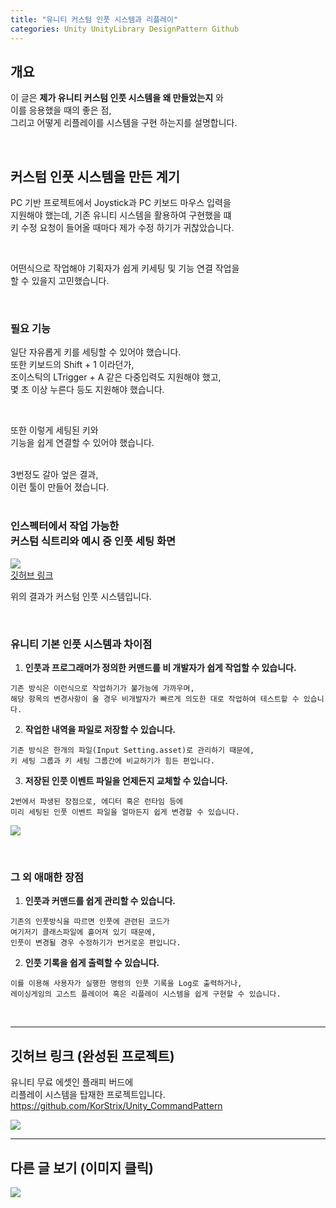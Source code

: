 ```yaml
---
title: "유니티 커스텀 인풋 시스템과 리플레이"
categories: Unity UnityLibrary DesignPattern Github
---
```


## 개요
이 글은 **제가 유니티 커스텀 인풋 시스템을 왜 만들었는지** 와 <br>
이를 응용했을 때의 좋은 점, <br>
그리고 어떻게 리플레이를 시스템을 구현 하는지를 설명합니다. <br>

<br>

## 커스텀 인풋 시스템을 만든 계기
PC 기반 프로젝트에서 Joystick과 PC 키보드 마우스 입력을 <br>
지원해야 했는데, 기존 유니티 시스템을 활용하여 구현했을 떄 <br>
키 수정 요청이 들어올 때마다 제가 수정 하기가 귀찮았습니다. <br>

<br>

어떤식으로 작업해야 기획자가 쉽게 키세팅 및 기능 연결 작업을 <br>
할 수 있을지 고민했습니다. <br>

<br>

### 필요 기능
일단 자유롭게 키를 세팅할 수 있어야 했습니다. <br>
또한 키보드의 Shift + 1 이라던가, <br>
조이스틱의 LTrigger + A 같은 다중입력도 지원해야 했고, <br>
몇 초 이상 누른다 등도 지원해야 했습니다. <br>

<br>

또한 이렇게 세팅된 키와  <br>
기능을 쉽게 연결할 수 있어야 했습니다. <br>

<br>
3번정도 갈아 엎은 결과, <br>
이런 툴이 만들어 졌습니다. <br>

<br>

### 인스펙터에서 작업 가능한 <br> 커스텀 식트리와 예시 중 인풋 세팅 화면

![](https://github.com/KorStrix/Unity_RelatedElementList/raw/master/ImageForGithub/InputEventSetting.gif?raw=true)
<br>
[깃허브 링크](https://github.com/KorStrix/Unity_RelatedElementList)

위의 결과가 커스텀 인풋 시스템입니다. <br>

<br>

### 유니티 기본 인풋 시스템과 차이점

1. **인풋과 프로그래머가 정의한 커맨드를 비 개발자가 쉽게 작업할 수 있습니다.** <br>

```
기존 방식은 이런식으로 작업하기가 불가능에 가까우며,
해당 항목의 변경사항이 올 경우 비개발자가 빠르게 의도한 대로 작업하여 테스트할 수 있습니다.
```

2. **작업한 내역을 파일로 저장할 수 있습니다.** <br>

```
기존 방식은 한개의 파일(Input Setting.asset)로 관리하기 때문에,
키 세팅 그룹과 키 세팅 그룹간에 비교하기가 힘든 편입니다.
```

3. **저장된 인풋 이벤트 파일을 언제든지 교체할 수 있습니다.** <br>

```
2번에서 파생된 장점으로, 에디터 혹은 런타임 등에
미리 세팅된 인풋 이벤트 파일을 얼마든지 쉽게 변경할 수 있습니다.
```

![](https://github.com/KorStrix/korstrix.github.io/blob/master/_images/Unity%20Input%20System.png?raw=true)

<br>

### 그 외 애매한 장점
1. **인풋과 커맨드를 쉽게 관리할 수 있습니다.** <br>

```
기존의 인풋방식을 따르면 인풋에 관련된 코드가
여기저기 클래스파일에 흩어져 있기 때문에,
인풋이 변경될 경우 수정하기가 번거로운 편입니다.
```

2. **인풋 기록을 쉽게 출력할 수 있습니다.** <br>

```
이를 이용해 사용자가 실행한 명령의 인풋 기록을 Log로 출력하거나,
레이싱게임의 고스트 플레이어 혹은 리플레이 시스템을 쉽게 구현할 수 있습니다.
```

<br>

---
## 깃허브 링크 (완성된 프로젝트)
유니티 무료 에셋인 플래피 버드에 <br>
리플레이 시스템을 탑재한 프로젝트입니다. <br>
https://github.com/KorStrix/Unity_CommandPattern

![](https://github.com/KorStrix/Unity_CommandPattern/blob/master/Image_ForGithub/Replay.gif?raw=true)

---
## 다른 글 보기 (이미지 클릭)
[![](https://github.com/KorStrix/korstrix.github.io/blob/master/_images/Index_Preview.png?raw=true)](https://korstrix.github.io/index/Index/)
